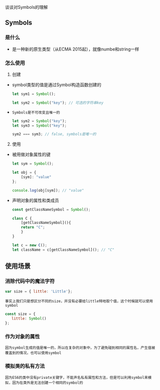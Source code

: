 谈谈对Symbols的理解

## Symbols

### 是什么
- 是一种新的原生类型（从ECMA 2015起），就像numbe和string一样

### 怎么使用

1. 创建
- symbol类型的值是通过Symbol构造函数创建的
    ```javascript
    let sym1 = Symbol();

    let sym2 = Symbol("key"); // 可选的字符串key
    ```
- `Symbols是不可改变且唯一的`
    ```javascript
    let sym2 = Symbol("key");
    let sym3 = Symbol("key");

    sym2 === sym3; // false, symbols是唯一的
    ```
2. 使用
- 被用做对象属性的键
    ```javascript
    let sym = Symbol();

    let obj = {
        [sym]: "value"
    };

    console.log(obj[sym]); // "value"
    ```
- 声明对象的属性和类成员
    ```javascript
    const getClassNameSymbol = Symbol();

    class C {
        [getClassNameSymbol](){
        return "C";
        }
    }

    let c = new C();
    let className = c[getClassNameSymbol](); // "C"
    ```

## 使用场景

### 消除代码中的魔法字符
```javascript
var size = { little: 'Little'};
```
`事实上我们只是想区分不同的size，并没有必要给little特地取个值，这个时候就可以使用symbol`
```javascript
const size = {
   little: Symbol()
};
```

### 作为对象的属性
`因为symbol生成的值是唯一的，所以在复杂的对象中，为了避免碰到相同的属性名，产生值被覆盖到的情况，也可以使用symbol`

### 模拟类的私有方法
`因为ES6的类中没有private关键字，不能声名私有属性和方法，但是可以利用symbol来模拟，因为在类外是无法创建一个相同的symbol的`

